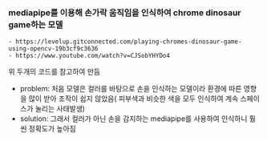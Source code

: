 ### mediapipe를 이용해 손가락 움직임을 인식하여 chrome dinosaur game하는 모델
```
- https://levelup.gitconnected.com/playing-chromes-dinosaur-game-using-opencv-19b3cf9c3636
- https://www.youtube.com/watch?v=CJSobYHYDo4
```
위 두개의 코드를 참고하여 만듬

 - problem: 처음 모델은 컬러를 바탕으로 손을 인식하는 모델이라 환경에 따른 영향을 많이 받아 조작이 쉽지 않았음( 피부색과 비슷한 색을 모두 인식하여 계속 스페이스가 눌리는 사태발생)
 - solution: 그래서 컬러가 아닌 손을 감지하는 mediapipe를 사용하여 인식하니 훨씬 정확도가 높아짐
